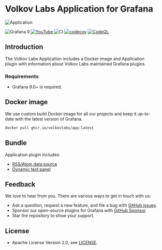 # Volkov Labs Application for Grafana

![Application](https://raw.githubusercontent.com/volkovlabs/volkovlabs-app/main/img/app.png)

![Grafana 9](https://img.shields.io/badge/Grafana-9.3.6-orange)
[![YouTube](https://img.shields.io/badge/YouTube-Playlist-red)](https://youtube.com/playlist?list=PLPow72ygztmTm_zY_PYqJtRYpMPpZglYC)
![CI](https://github.com/volkovlabs/volkovlabs-app/workflows/CI/badge.svg)
[![codecov](https://codecov.io/gh/VolkovLabs/volkovlabs-app/branch/main/graph/badge.svg)](https://codecov.io/gh/VolkovLabs/volkovlabs-app)
[![CodeQL](https://github.com/VolkovLabs/volkovlabs-app/actions/workflows/codeql-analysis.yml/badge.svg)](https://github.com/VolkovLabs/volkovlabs-app/actions/workflows/codeql-analysis.yml)

## Introduction

The Volkov Labs Application includes a Docker image and Application plugin with information about Volkov Labs maintained Grafana plugins.

### Requirements

- Grafana 9.0+ is required.

## Docker image

We use custom build Docker image for all our projects and keep it up-to-date with the latest version of Grafana.

```sh
docker pull ghcr.io/volkovlabs/app:latest
```

## Bundle

Application plugin includes:

- [RSS/Atom data source](https://volkovlabs.io/plugins/volkovlabs-rss-datasource)
- [Dynamic text panel](https://volkovlabs.io/plugins/volkovlabs-dynamictext-panel)

## Feedback

We love to hear from you. There are various ways to get in touch with us:

- Ask a question, request a new feature, and file a bug with [GitHub issues](https://github.com/volkovlabs/volkovlabs-app/issues/new/choose).
- Sponsor our open-source plugins for Grafana with [GitHub Sponsor](https://github.com/sponsors/VolkovLabs).
- Star the repository to show your support.

## License

- Apache License Version 2.0, see [LICENSE](https://github.com/volkovlabs/volkovlabs-app/blob/main/LICENSE).

